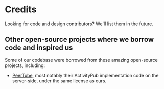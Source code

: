 # Credits

Looking for code and design contributors? We'll list them in the future.

## Other open-source projects where we borrow code and inspired us

Some of our codebase were borrowed from these amazing open-source projects, including:

* [PeerTube](https://github.com/Chocobozzz/PeerTube), most notably their ActivityPub implementation code on the server-side, under the same license as ours.
